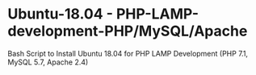 # Ubuntu-18.04 - PHP-LAMP-development-PHP/MySQL/Apache
Bash Script to Install Ubuntu 18.04 for PHP LAMP Development (PHP 7.1, MySQL 5.7, Apache 2.4)
